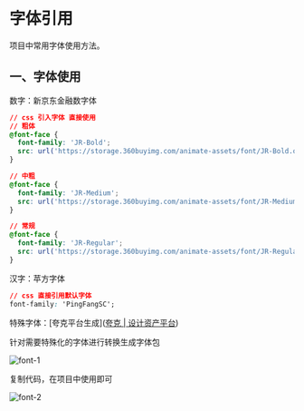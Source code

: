 # 字体引用

项目中常用字体使用方法。

## 一、字体使用

数字：新京东金融数字体

```css
// css 引入字体 直接使用
// 粗体
@font-face {
  font-family: 'JR-Bold';
  src: url('https://storage.360buyimg.com/animate-assets/font/JR-Bold.otf');
}

// 中粗
@font-face {
  font-family: 'JR-Medium';
  src: url('https://storage.360buyimg.com/animate-assets/font/JR-Medium.otf');
}

// 常规
@font-face {
  font-family: 'JR-Regular';
  src: url('https://storage.360buyimg.com/animate-assets/font/JR-Regular.otf');
}
```

汉字：苹方字体

```css
// css 直接引用默认字体
font-family: 'PingFangSC';
```

特殊字体：[夸克平台生成]([夸克 | 设计资产平台](https://quark.jd.com/font/generate))

针对需要特殊化的字体进行转换生成字体包

![font-1](https://img10.360buyimg.com/imagetools/jfs/t1/108216/9/38450/553374/646752beF1145f1aa/41e378f59d457fbf.png)

复制代码，在项目中使用即可

![font-2](https://img14.360buyimg.com/imagetools/jfs/t1/192855/19/32437/672728/646752beF80324b92/745dce96f5cf2c04.png)